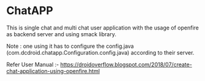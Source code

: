 # ChatAPP


This is single chat and multi chat user application with the usage of openfire as backend server and using smack library.

Note : one using it has to configure the config.java (com.dcdroid.chatapp.Configuration.config.java) according to their server.




Refer User Manual :- https://droidoverflow.blogspot.com/2018/07/create-chat-application-using-openfire.html
